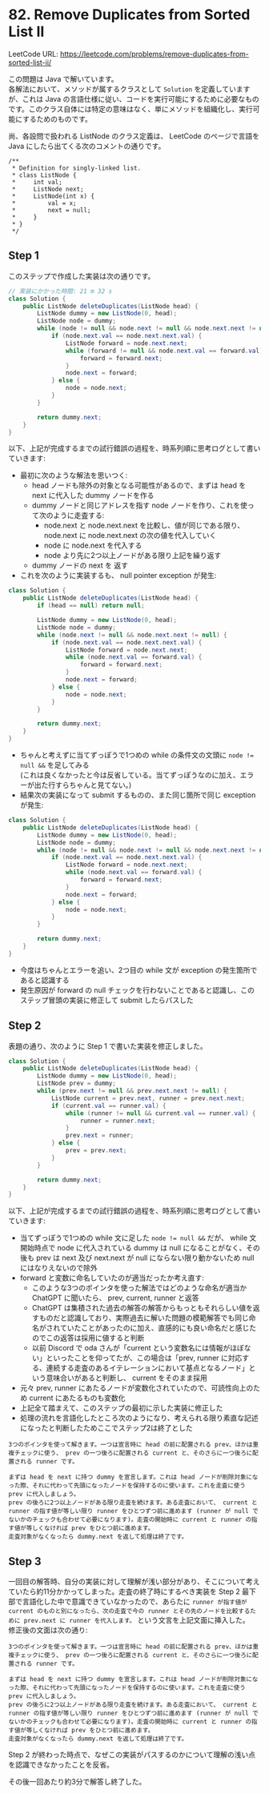 # 82. Remove Duplicates from Sorted List II

LeetCode URL: https://leetcode.com/problems/remove-duplicates-from-sorted-list-ii/

この問題は Java で解いています。  
各解法において、メソッドが属するクラスとして `Solution` を定義していますが、これは Java の言語仕様に従い、コードを実行可能にするために必要なものです。このクラス自体には特定の意味はなく、単にメソッドを組織化し、実行可能にするためのものです。

尚、各設問で扱われる ListNode のクラス定義は、 LeetCode のページで言語を Java にしたら出てくる次のコメントの通りです。

```
/**
 * Definition for singly-linked list.
 * class ListNode {
 *     int val;
 *     ListNode next;
 *     ListNode(int x) {
 *         val = x;
 *         next = null;
 *     }
 * }
 */
```

## Step 1

このステップで作成した実装は次の通りです。

```java
// 実装にかかった時間: 21 m 32 s
class Solution {
    public ListNode deleteDuplicates(ListNode head) {
        ListNode dummy = new ListNode(0, head);
        ListNode node = dummy;
        while (node != null && node.next != null && node.next.next != null) {
            if (node.next.val == node.next.next.val) {
                ListNode forward = node.next.next;
                while (forward != null && node.next.val == forward.val) {
                    forward = forward.next;
                }
                node.next = forward; 
            } else {
                node = node.next;
            }
        }

        return dummy.next;
    }
}
```

以下、上記が完成するまでの試行錯誤の過程を、時系列順に思考ログとして書いていきます:

- 最初に次のような解法を思いつく:
    - head ノードも除外の対象となる可能性があるので、まずは head を next に代入した dummy ノードを作る
    - dummy ノードと同じアドレスを指す node ノードを作り、これを使って次のように走査する:
        - node.next と node.next.next を比較し、値が同じである限り、 node.next に node.next.next の次の値を代入していく
        - node に node.next を代入する
        - node より先に2つ以上ノードがある限り上記を繰り返す
    - dummy ノードの next を 返す
- これを次のように実装するも、 null pointer exception が発生:

```java
class Solution {
    public ListNode deleteDuplicates(ListNode head) {
        if (head == null) return null;

        ListNode dummy = new ListNode(0, head);
        ListNode node = dummy;
        while (node.next != null && node.next.next != null) {
            if (node.next.val == node.next.next.val) {
                ListNode forward = node.next.next;
                while (node.next.val == forward.val) {
                    forward = forward.next;
                }
                node.next = forward; 
            } else {
                node = node.next;
            }
        }

        return dummy.next;
    }
}
```

- ちゃんと考えずに当てずっぽうで1つめの while の条件文の文頭に `node != null &&` を足してみる  
  (これは良くなかったと今は反省している。当てずっぽうなのに加え、エラーが出た行すらちゃんと見てない。)  
- 結果次の実装になって submit するものの、また同じ箇所で同じ exception が発生:

```java
class Solution {
    public ListNode deleteDuplicates(ListNode head) {
        ListNode dummy = new ListNode(0, head);
        ListNode node = dummy;
        while (node != null && node.next != null && node.next.next != null) {
            if (node.next.val == node.next.next.val) {
                ListNode forward = node.next.next;
                while (node.next.val == forward.val) {
                    forward = forward.next;
                }
                node.next = forward; 
            } else {
                node = node.next;
            }
        }

        return dummy.next;
    }
}
```

- 今度はちゃんとエラーを追い、2つ目の while 文が exception の発生箇所であると認識する
- 発生原因が forward の null チェックを行わないことであると認識し、このステップ冒頭の実装に修正して submit したらパスした

## Step 2

表題の通り、次のように Step 1 で書いた実装を修正しました。

```java
class Solution {
    public ListNode deleteDuplicates(ListNode head) {
        ListNode dummy = new ListNode(0, head);
        ListNode prev = dummy;
        while (prev.next != null && prev.next.next != null) {
            ListNode current = prev.next, runner = prev.next.next;
            if (current.val == runner.val) {
                while (runner != null && current.val == runner.val) {
                    runner = runner.next;
                }
                prev.next = runner; 
            } else {
                prev = prev.next;
            }
        }

        return dummy.next;
    }
}
```

以下、上記が完成するまでの試行錯誤の過程を、時系列順に思考ログとして書いていきます:

- 当てずっぽうで1つめの while 文に足した `node != null &&` だが、 while 文開始時点で node に代入されている dummy は null になることがなく、その後も prev は next 及び next.next が null にならない限り動かないため null にはなりえないので除外
- forward と変数に命名していたのが適当だったか考え直す:
    - このような3つのポインタを使った解法ではどのような命名が適当か ChatGPT に聞いたら、 prev, current, runner と返答
    - ChatGPT は集積された過去の解答の解答からもっともそれらしい値を返すものだと認識しており、実際過去に解いた問題の模範解答でも同じ命名がされていたことがあったのに加え、直感的にも良い命名だと感じたのでこの返答は採用に値すると判断
    - 以前 Discord で oda さんが「current という変数名には情報がほぼない」といったことを仰ってたが、この場合は「prev, runner に対応する、連続する走査のあるイテレーションにおいて基点となるノード」という意味合いがあると判断し、 current をそのまま採用
- 元々 prev, runner にあたるノードが変数化されていたので、可読性向上のため current にあたるものも変数化
- 上記全て踏まえて、このステップの最初に示した実装に修正した
- 処理の流れを言語化したところ次のようになり、考えられる限り素直な記述になったと判断したためここでステップ2は終了とした

```
3つのポインタを使って解きます。一つは宣言時に head の前に配置される prev、ほかは重複チェックに使う、 prev の一つ後ろに配置される current と、そのさらに一つ後ろに配置される runner です。  

まずは head を next に持つ dummy を宣言します。これは head ノードが削除対象になった際、それに代わって先頭になったノードを保持するのに使います。これを走査に使う prev に代入しましょう。  
prev の後ろに2つ以上ノードがある限り走査を続けます。ある走査において、 current と runner の指す値が等しい限り runner をひとつずつ前に進めます (runner が null でないかのチェックも合わせて必要になります)。走査の開始時に current と runner の指す値が等しくなければ prev をひとつ前に進めます。  
走査対象がなくなったら dummy.next を返して処理は終了です。
```

## Step 3

一回目の解答時、自分の実装に対して理解が浅い部分があり、そこについて考えていたら約11分かかってしまった。走査の終了時にするべき実装を Step 2 最下部で言語化した中で意識できていなかったので、あらたに `runner が指す値が current のものと別になったら、次の走査で今の runner とその先のノードを比較するために prev.next に runner を代入します。` という文言を上記文面に挿入した。  
修正後の文面は次の通り:

```
3つのポインタを使って解きます。一つは宣言時に head の前に配置される prev、ほかは重複チェックに使う、 prev の一つ後ろに配置される current と、そのさらに一つ後ろに配置される runner です。  

まずは head を next に持つ dummy を宣言します。これは head ノードが削除対象になった際、それに代わって先頭になったノードを保持するのに使います。これを走査に使う prev に代入しましょう。  
prev の後ろに2つ以上ノードがある限り走査を続けます。ある走査において、 current と runner の指す値が等しい限り runner をひとつずつ前に進めます (runner が null でないかのチェックも合わせて必要になります)。走査の開始時に current と runner の指す値が等しくなければ prev をひとつ前に進めます。  
走査対象がなくなったら dummy.next を返して処理は終了です。
```

Step 2 が終わった時点で、なぜこの実装がパスするのかについて理解の浅い点を認識できなかったことを反省。

その後一回あたり約3分で解答し終了した。
